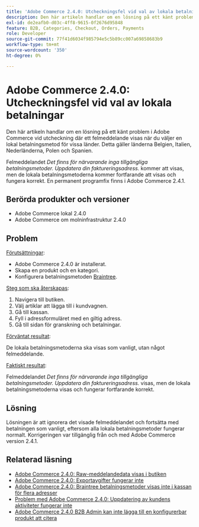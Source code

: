 ```yaml
---
title: 'Adobe Commerce 2.4.0: Utcheckningsfel vid val av lokala betalningar'
description: Den här artikeln handlar om en lösning på ett känt problem i Adobe Commerce vid utcheckning där ett felmeddelande visas när du väljer en lokal betalningsmetod för vissa länder. Detta gäller länderna Belgien, Italien, Nederländerna, Polen och Spanien.
exl-id: de2eafb0-d03c-4ff8-9615-0f2676d95848
feature: B2B, Categories, Checkout, Orders, Payments
role: Developer
source-git-commit: 77f41d6034f985794e5c5b89cc007a69858683b9
workflow-type: tm+mt
source-wordcount: '350'
ht-degree: 0%

---
```


# Adobe Commerce 2.4.0: Utcheckningsfel vid val av lokala betalningar

Den här artikeln handlar om en lösning på ett känt problem i Adobe Commerce vid utcheckning där ett felmeddelande visas när du väljer en lokal betalningsmetod för vissa länder. Detta gäller länderna Belgien, Italien, Nederländerna, Polen och Spanien.

Felmeddelandet *Det finns för närvarande inga tillgängliga betalningsmetoder. Uppdatera din faktureringsadress.* kommer att visas, men de lokala betalningsmetoderna kommer fortfarande att visas och fungera korrekt. En permanent programfix finns i Adobe Commerce 2.4.1.

## Berörda produkter och versioner

* Adobe Commerce lokal 2.4.0
* Adobe Commerce om molninfrastruktur 2.4.0

## Problem

<u>Förutsättningar</u>:

* Adobe Commerce 2.4.0 är installerat.
* Skapa en produkt och en kategori.
* Konfigurera betalningsmetoden [Braintree](https://developer.adobe.com/commerce/webapi/graphql/payment-methods/braintree/).

<u>Steg som ska återskapas</u>:

1. Navigera till butiken.
1. Välj artiklar att lägga till i kundvagnen.
1. Gå till kassan.
1. Fyll i adressformuläret med en giltig adress.
1. Gå till sidan för granskning och betalningar.

<u>Förväntat resultat</u>:

De lokala betalningsmetoderna ska visas som vanligt, utan något felmeddelande.

<u>Faktiskt resultat</u>:

Felmeddelandet *Det finns för närvarande inga tillgängliga betalningsmetoder. Uppdatera din faktureringsadress.* visas, men de lokala betalningsmetoderna visas och fungerar fortfarande korrekt.

## Lösning

Lösningen är att ignorera det visade felmeddelandet och fortsätta med betalningen som vanligt, eftersom alla lokala betalningsmetoder fungerar normalt. Korrigeringen var tillgänglig från och med Adobe Commerce version 2.4.1.

## Relaterad läsning

* [Adobe Commerce 2.4.0: Raw-meddelandedata visas i butiken](/help/troubleshooting/storefront/magento-2-4-0-issue-storefront-raw-message-data-display.md)
* [Adobe Commerce 2.4.0: Exportavgifter fungerar inte](/help/troubleshooting/miscellaneous/magento-2-4-0-known-issue-export-tax-rates-does-not-work.md)
* [Adobe Commerce 2.4.0: Braintree betalningsmetoder visas inte i kassan för flera adresser](/help/troubleshooting/payments/magento-2-4-0-braintree-not-in-multiple-addresses-checkout.md)
* [Problem med Adobe Commerce 2.4.0: Uppdatering av kundens aktiviteter fungerar inte](/help/troubleshooting/miscellaneous/magento-2-4-0-refresh-on-customer-activities-does-not-work.md)
* [Adobe Commerce 2.4.0 B2B Admin kan inte lägga till en konfigurerbar produkt att citera](/help/troubleshooting/miscellaneous/magento-2-4-0-b2b-admin-can-t-add-configurable-product-to-quote.md)
